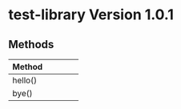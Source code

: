 # test-library Version 1.0.1

## Methods

| Method  |     |     |     |     |
| ------- | --- | --- | --- | --- |
| hello() |     |     |     |     |
| bye()   |     |     |     |     |

